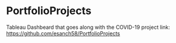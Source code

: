 # PortfolioProjects
Tableau Dashbeard that goes along with the COVID-19 project 
link: https://github.com/esanch58/PortfolioProjects 
